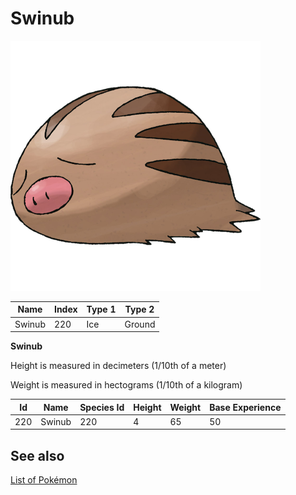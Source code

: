 # Swinub


![Swinub](images/220.png)

| **Name** | **Index** | **Type 1** | **Type 2** |
|----|----|----|----|
| Swinub | 220 | Ice | Ground  |

**Swinub** 


Height is measured in decimeters (1/10th of a meter)

Weight is measured in hectograms (1/10th of a kilogram)

| **Id** | **Name** | **Species Id** | **Height** | **Weight** | **Base Experience** |
|--------|----------|----------------|------------|------------|---------------------|
| 220 | Swinub | 220 | 4 | 65 | 50 |


## See also

[List of Pokémon](../pokemon.md)
